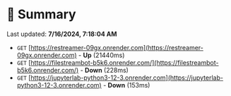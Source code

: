# 📖 Summary
Last updated: **7/16/2024, 7:18:04 AM**

- `GET` [https://restreamer-09gx.onrender.com](https://restreamer-09gx.onrender.com) - **Up** (21440ms)
- `GET` [https://filestreambot-b5k6.onrender.com/](https://filestreambot-b5k6.onrender.com/) - **Down** (228ms)
- `GET` [https://jupyterlab-python3-12-3.onrender.com](https://jupyterlab-python3-12-3.onrender.com) - **Down** (153ms)
